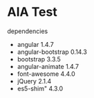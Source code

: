 # AIA Test


dependencies
- angular 1.4.7
- angular-bootstrap 0.14.3
- bootstrap 3.3.5
- angular-animate 1.4.7
- font-awesome 4.4.0
- jQuery 2.1.4
- es5-shim" 4.3.0